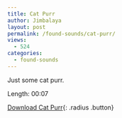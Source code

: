 ```yaml
---
title: Cat Purr
author: Jimbalaya
layout: post
permalink: /found-sounds/cat-purr/
views:
  - 524
categories:
  - found-sounds
---
```


Just some cat purr.

Length: 00:07

<p><audio src='/audio/foundsounds/Cat.aiff' preload='auto' /></p>

[Download Cat Purr][2]{: .radius .button}

 [2]: /audio/foundsounds/Cat.aiff
